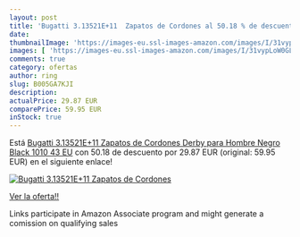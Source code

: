```yaml
---
layout: post
title: 'Bugatti 3.13521E+11  Zapatos de Cordones al 50.18 % de descuento'
date: 
thumbnailImage: 'https://images-eu.ssl-images-amazon.com/images/I/31vypLoW0GL._SL200_.jpg'
images: [ 'https://images-eu.ssl-images-amazon.com/images/I/31vypLoW0GL._SL200_.jpg' ]
comments: true
category: ofertas
author: ring
slug: B005GA7KJI
description:
actualPrice: 29.87 EUR
comparePrice: 59.95 EUR
inStock: true
---
```


Está [Bugatti 3.13521E+11  Zapatos de Cordones Derby para Hombre  Negro Black 1010  43 EU](https://www.amazon.es/dp/B005GA7KJI/?tag=tolees-21) con 50.18 de descuento por 29.87 EUR (original: 59.95 EUR) en el siguiente enlace!

[![Bugatti 3.13521E+11  Zapatos de Cordones](https://images-eu.ssl-images-amazon.com/images/I/31vypLoW0GL._SL200_.jpg)](https://www.amazon.es/dp/B005GA7KJI/?tag=tolees-21)

[Ver la oferta!!](https://www.amazon.es/dp/B005GA7KJI/?tag=tolees-21)

Links participate in Amazon Associate program and might generate a comission on qualifying sales


